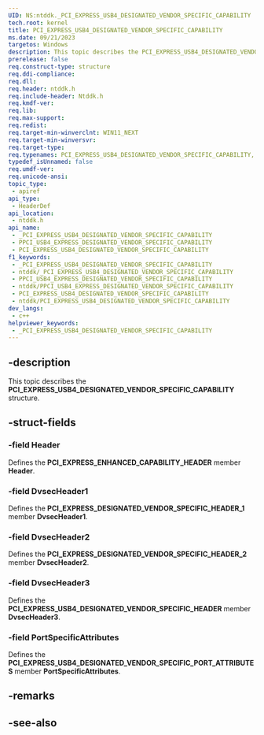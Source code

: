 ```yaml
---
UID: NS:ntddk._PCI_EXPRESS_USB4_DESIGNATED_VENDOR_SPECIFIC_CAPABILITY
tech.root: kernel
title: PCI_EXPRESS_USB4_DESIGNATED_VENDOR_SPECIFIC_CAPABILITY
ms.date: 09/21/2023
targetos: Windows
description: This topic describes the PCI_EXPRESS_USB4_DESIGNATED_VENDOR_SPECIFIC_CAPABILITY structure.
prerelease: false
req.construct-type: structure
req.ddi-compliance: 
req.dll: 
req.header: ntddk.h
req.include-header: Ntddk.h
req.kmdf-ver: 
req.lib: 
req.max-support: 
req.redist: 
req.target-min-winverclnt: WIN11_NEXT
req.target-min-winversvr: 
req.target-type: 
req.typenames: PCI_EXPRESS_USB4_DESIGNATED_VENDOR_SPECIFIC_CAPABILITY, *PPCI_USB4_EXPRESS_DESIGNATED_VENDOR_SPECIFIC_CAPABILITY
typedef_isUnnamed: false
req.umdf-ver: 
req.unicode-ansi: 
topic_type:
 - apiref
api_type:
 - HeaderDef
api_location:
 - ntddk.h
api_name:
 - _PCI_EXPRESS_USB4_DESIGNATED_VENDOR_SPECIFIC_CAPABILITY
 - PPCI_USB4_EXPRESS_DESIGNATED_VENDOR_SPECIFIC_CAPABILITY
 - PCI_EXPRESS_USB4_DESIGNATED_VENDOR_SPECIFIC_CAPABILITY
f1_keywords:
 - _PCI_EXPRESS_USB4_DESIGNATED_VENDOR_SPECIFIC_CAPABILITY
 - ntddk/_PCI_EXPRESS_USB4_DESIGNATED_VENDOR_SPECIFIC_CAPABILITY
 - PPCI_USB4_EXPRESS_DESIGNATED_VENDOR_SPECIFIC_CAPABILITY
 - ntddk/PPCI_USB4_EXPRESS_DESIGNATED_VENDOR_SPECIFIC_CAPABILITY
 - PCI_EXPRESS_USB4_DESIGNATED_VENDOR_SPECIFIC_CAPABILITY
 - ntddk/PCI_EXPRESS_USB4_DESIGNATED_VENDOR_SPECIFIC_CAPABILITY
dev_langs:
 - c++
helpviewer_keywords:
 - _PCI_EXPRESS_USB4_DESIGNATED_VENDOR_SPECIFIC_CAPABILITY
---
```


## -description

This topic describes the **PCI_EXPRESS_USB4_DESIGNATED_VENDOR_SPECIFIC_CAPABILITY** structure.

## -struct-fields

### -field Header

Defines the **PCI_EXPRESS_ENHANCED_CAPABILITY_HEADER** member **Header**.

### -field DvsecHeader1

Defines the **PCI_EXPRESS_DESIGNATED_VENDOR_SPECIFIC_HEADER_1** member **DvsecHeader1**.

### -field DvsecHeader2

Defines the **PCI_EXPRESS_DESIGNATED_VENDOR_SPECIFIC_HEADER_2** member **DvsecHeader2**.

### -field DvsecHeader3

Defines the **PCI_EXPRESS_USB4_DESIGNATED_VENDOR_SPECIFIC_HEADER** member **DvsecHeader3**.

### -field PortSpecificAttributes

Defines the **PCI_EXPRESS_USB4_DESIGNATED_VENDOR_SPECIFIC_PORT_ATTRIBUTES** member **PortSpecificAttributes**.

## -remarks

## -see-also

